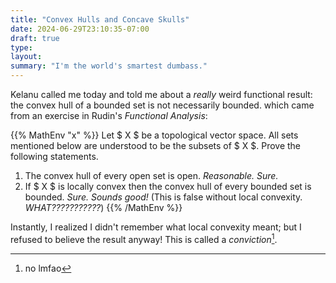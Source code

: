 ```yaml
---
title: "Convex Hulls and Concave Skulls"
date: 2024-06-29T23:10:35-07:00
draft: true
type:
layout:
summary: "I'm the world's smartest dumbass."
---
```


Kelanu called me today and told me about a _really_ weird functional result: the convex hull of a bounded set is not necessarily bounded.  which came from an exercise in Rudin's _Functional Analysis_:

{{% MathEnv "x" %}}
Let $ X $ be a topological vector space. All sets mentioned below are understood to be the subsets of $ X $. Prove the following statements.
1. The convex hull of every open set is open. _Reasonable. Sure._
2. If $ X $ is locally convex then the convex hull of every bounded set is bounded. _Sure. Sounds good!_ (This is false without local convexity. _WHAT???????????_)
{{% /MathEnv %}}

Instantly, I realized I didn't remember what local convexity meant; but I refused to believe the result anyway!
This is called a _conviction_[^lol].






[^lol]: no lmfao

